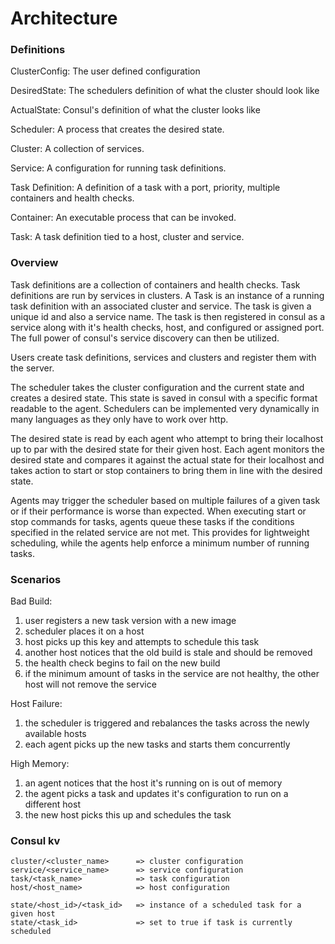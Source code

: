 # Architecture

### Definitions

ClusterConfig:
The user defined configuration

DesiredState:
The schedulers definition of what the cluster should look like

ActualState:
Consul's definition of what the cluster looks like

Scheduler:
A process that creates the desired state.

Cluster:
A collection of services.

Service:
A configuration for running task definitions.

Task Definition:
A definition of a task with a port, priority, multiple containers and health checks.

Container:
An executable process that can be invoked.

Task:
A task definition tied to a host, cluster and service.


### Overview

Task definitions are a collection of containers and health checks. Task definitions are run by services in clusters. A
Task is an instance of a running task definition with an associated cluster and service. The task is given a
unique id and also a service name. The task is then registered in consul as a service along with it's health checks, host,
and configured or assigned port. The full power of consul's service discovery can then be utilized.

Users create task definitions, services and clusters and register them with the server.

The scheduler takes the cluster configuration and the current state and creates a desired state. This state is saved in
consul with a specific format readable to the agent. Schedulers can be implemented very dynamically in many languages as
they only have to work over http.

The desired state is read by each agent who attempt to bring their localhost up to par with the desired state for their
given host. Each agent monitors the desired state and compares it against the actual state for their localhost and takes
action to start or stop containers to bring them in line with the desired state.

Agents may trigger the scheduler based on multiple failures of a given task or if their performance is worse than expected.
When executing start or stop commands for tasks, agents queue these tasks if the conditions specified in the related
service are not met. This provides for lightweight scheduling, while the agents help enforce a minimum number of running
tasks.


### Scenarios

Bad Build:

1) user registers a new task version with a new image
2) scheduler places it on a host
3) host picks up this key and attempts to schedule this task
4) another host notices that the old build is stale and should be removed
5) the health check begins to fail on the new build
6) if the minimum amount of tasks in the service are not healthy, the other host will not remove the service

Host Failure:

1) the scheduler is triggered and rebalances the tasks across the newly available hosts
2) each agent picks up the new tasks and starts them concurrently

High Memory:

1) an agent notices that the host it's running on is out of memory
2) the agent picks a task and updates it's configuration to run on a different host
3) the new host picks this up and schedules the task


### Consul kv

    cluster/<cluster_name>      => cluster configuration
    service/<service_name>      => service configuration
    task/<task_name>            => task configuration
    host/<host_name>            => host configuration

    state/<host_id>/<task_id>   => instance of a scheduled task for a given host
    state/<task_id>             => set to true if task is currently scheduled
